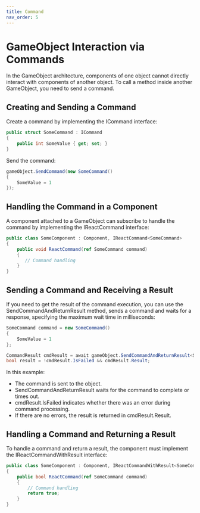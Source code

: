 ```yaml
---
title: Command
nav_order: 5
---
```


# GameObject Interaction via Commands

In the GameObject architecture, components of one object cannot directly interact with components of another object. To call a method inside another GameObject, you need to send a command.

## Creating and Sending a Command

Create a command by implementing the ICommand interface:

```csharp
public struct SomeCommand : ICommand
{
    public int SomeValue { get; set; }
}
```

Send the command:

```csharp
gameObject.SendCommand(new SomeCommand()
{
    SomeValue = 1
});
```

## Handling the Command in a Component

A component attached to a GameObject can subscribe to handle the command by implementing the IReactCommand interface:

```csharp
public class SomeComponent : Component, IReactCommand<SomeCommand>
{
    public void ReactCommand(ref SomeCommand command)
    {
       // Command handling
    }
}
```

## Sending a Command and Receiving a Result

If you need to get the result of the command execution, you can use the SendCommandAndReturnResult method, sends a command and waits for a response, specifying the maximum wait time in milliseconds:

```csharp
SomeCommand command = new SomeCommand()
{
    SomeValue = 1
};

CommandResult cmdResult = await gameObject.SendCommandAndReturnResult<SomeCommand, bool>(command, 1_000);
bool result = !cmdResult.IsFailed && cmdResult.Result;
```

In this example:
- The command is sent to the object.
- SendCommandAndReturnResult waits for the command to complete or times out.
- cmdResult.IsFailed indicates whether there was an error during command processing.
- If there are no errors, the result is returned in cmdResult.Result.

## Handling a Command and Returning a Result

To handle a command and return a result, the component must implement the IReactCommandWithResult interface:

```csharp
public class SomeComponent : Component, IReactCommandWithResult<SomeCommand, bool>
{
    public bool ReactCommand(ref SomeCommand command)
    {
        // Command handling
        return true;
    }
}
```
